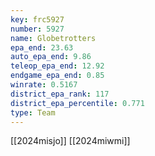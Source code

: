```yaml
---
key: frc5927
number: 5927
name: Globetrotters
epa_end: 23.63
auto_epa_end: 9.86
teleop_epa_end: 12.92
endgame_epa_end: 0.85
winrate: 0.5167
district_epa_rank: 117
district_epa_percentile: 0.771
type: Team
---
```

[[2024misjo]]
[[2024miwmi]]
